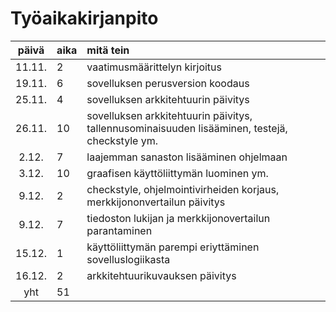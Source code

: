 # Työaikakirjanpito

| päivä | aika | mitä tein |
| :----:|:-----| :-----|
| 11.11.|2     | vaatimusmäärittelyn kirjoitus |
| 19.11.|6     | sovelluksen perusversion koodaus |
| 25.11.|4     | sovelluksen arkkitehtuurin päivitys |
| 26.11.|10    | sovelluksen arkkitehtuurin päivitys, tallennusominaisuuden lisääminen, testejä, checkstyle ym. |
| 2.12. |7     | laajemman sanaston lisääminen ohjelmaan |
| 3.12. |10    | graafisen käyttöliittymän luominen ym. |
| 9.12. |2     | checkstyle, ohjelmointivirheiden korjaus, merkkijononvertailun päivitys |
| 9.12. |7     | tiedoston lukijan ja merkkijonovertailun parantaminen |
| 15.12.|1     | käyttöliittymän parempi eriyttäminen sovelluslogiikasta |
| 16.12.|2     | arkkitehtuurikuvauksen päivitys |
| yht   |51    |   |